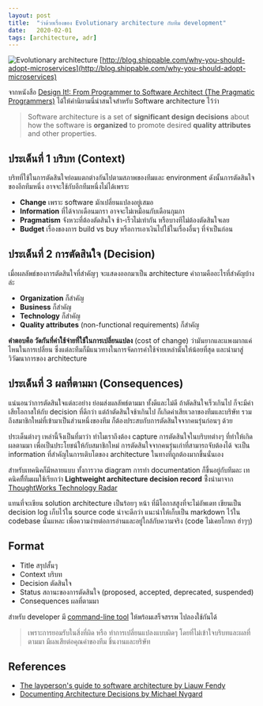 ```yaml
---
layout: post
title:  "ว่าด้วยเรื่องของ Evolutionary architecture กับทีม development"
date:   2020-02-01
tags: [architecture, adr]
---
```

![Evolutionary architecture](http://blog.shippable.com/hubfs/Blog_images/software-architecture-evolution.png)
[http://blog.shippable.com/why-you-should-adopt-microservices](http://blog.shippable.com/why-you-should-adopt-microservices)

จากหนังสือ [Design It!: From Programmer to Software Architect (The Pragmatic Programmers)](https://www.amazon.com/Design-Programmer-Architect-Pragmatic-Programmers/dp/1680502093) ได้ให้คำนิยามนี่น่าสนใจสำหรับ Software architecture ไว้ว่า

> Software architecture is a set of **significant design decisions** about how the software is **organized** to promote desired **quality attributes** and other properties.

## ประเด็นที่ 1 บริบท (Context)
บริทที่ใช้ในการตัดสินใจย่อมแตกต่างกันไปตามสภาพของทีมและ environment ดังนั้นการตัดสินใจของอีกทีมหนึ่ง อาจจะใช้กับอีกทีมหนึ่งไม่ได้เพราะ
- **Change** เพราะ software มักเปลี่ยนแปลงอยู่เสมอ
- **Information** ที่ได้จากเดือนมกรา อาจจะไม่เหมือนกับเดือนกุมภา
- **Pragmatism** จังหวะที่ต้องตัดสินใจ ช้า-เร็วไม่เท่ากัน หรือบางทีไม่ต้องตัดสินใจเลย
- **Budget** เรื่องของการ build vs buy หรือการเอาเงินไปใช้ในเรื่องอื่นๆ ที่จำเป็นก่อน

## ประเด็นที่ 2 การตัดสินใจ (Decision)
เมื่อผลลัพธ์ของการตัดสินใจที่สำคัญๆ จะแสดงออกมาเป็น architecture คำถามคืออะไรที่สำคัญบ้างล่ะ
- **Organization** ก็สำคัญ
- **Business** ก็สำคัญ
- **Technology** ก็สำคัญ
- **Quality attributes** (non-functional requirements) ก็สำคัญ

**คำตอบคือ วัดกันที่ค่าใช้จ่ายที่ใช้ในการเปลี่ยนแปลง** (cost of change) ว่ามันยากและแพงมากแค่ไหนในการเปลี่ยน  ซึ่งแต่ละทีมก็มีแนวทางในการจัดการค่าใช้จ่ายเหล่านั้นให้น้อยที่สุด และนำมาสู่วิวัฒนาการของ architecture

## ประเด็นที่ 3 ผลที่ตามมา (Consequences)
แน่นอนว่าการตัดสินใจแต่ละอย่าง ย่อมส่งผลลัพธ์ตามมา ทั้งดีและไม่ดี ถ้าตัดสินใจเร็วเกินไป ก็จะมีค่าเสียโอกาสให้กับ decision ที่ดีกว่า แต่ถ้าตัดสินใจช้าเกินไป ก็เกิดค่าเสียเวลาของทีมและบริษัท รวมถึงสมาชิกใหม่ที่เข้ามาเป็นส่วนหนึ่งของทีม ก็ต้องประสบกับการตัดสินใจจากคนรุ่นก่อนๆ ด้วย  

ประเด็นต่างๆ เหล่านี้จึงเป็นที่มาว่า ทำไมเราถึงต้อง capture การตัดสินใจในบริบทต่างๆ ที่ทำให้เกิดผลตามมา เพื่อเป็นประโยชน์ให้กับสมาชิกใหม่ การตัดสินใจจากคนรุ่นเก่าที่สามารถจับต้องได้ จะเป็น information ที่สำคัญในการเติบโตของ architecture ในทางที่ถูกต้องมากขึ้นนั่นเอง  

สำหรับเทคนิคก็มีหลายแบบ ทั้งการวาด diagram การทำ documentation ก็ขึ้นอยู่กับทีมละ เทคนิคที่ีทีมผมใช้เรียกว่า **Lightweight architecture decision record** ซึ้่งนำมาจาก [ThoughtWorks Technology Radar](https://www.thoughtworks.com/radar/techniques/lightweight-architecture-decision-records)  
  
แทนที่จะเขียน solution architecture เป็นร้อยๆ หน้า ที่มีโอกาสสูงที่จะไม่อัพเดท เขียนเป็น decision log เก็บไว้ใน source code น่าจะดีกว่า
แนะนำให้เก็บเป็น markdown ไว้ใน codebase นั่นแหละ เพื่อความง่ายต่อการอ่านและอยู่ใกล้กับความจริง (code ไม่เคยโกหก ฮ่าๆๆ)

## Format
- Title สรุปสั้นๆ
- Context บริบท
- Decision ตัดสินใจ
- Status สถานะของการตัดสินใจ (proposed, accepted, deprecated, suspended)
- Consequences ผลที่ตามมา

สำหรับ developer มี [command-line tool](https://github.com/npryce/adr-tools) ให้พร้อมเสร็จสรรพ ไปลองใช้กันได้

> เพราะการยอมรับในสิ่งที่ผิด หรือ ทำการเปลี่ยนแปลงแบบผิดๆ โดยที่ไม่เข้าใจบริบทและผลที่ตามมา มีผลเสียต่อคุณค่าของทีม ชิ้นงานและยริษัท

## References
- [The layperson's guide to software architecture by Liauw Fendy](https://www.slideshare.net/ThoughtWorks/the-laypersons-guide-to-software-architecture)
- [Documenting Architecture Decisions by Michael Nygard](http://thinkrelevance.com/blog/2011/11/15/documenting-architecture-decisions)






